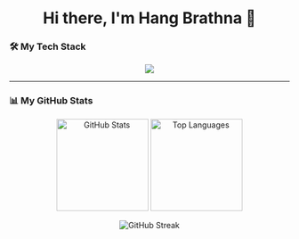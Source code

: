 
<h1 align="center">Hi there, I'm Hang Brathna 👋</h1>

### 🛠️ My Tech Stack  

<p align="center">
  <img src="https://skillicons.dev/icons?i=js,ts,react,nextjs,nodejs,express,redux,prisma,postgres,mysql,sequelize,git,github,java,py&perline=7" />
</p>

---

### 📊 My GitHub Stats  

<p align="center">
  <img src="https://github-readme-stats.vercel.app/api?username=thna17&show_icons=true&theme=tokyonight&hide_border=true" alt="GitHub Stats" height="165"/>
  <img src="https://github-readme-stats.vercel.app/api/top-langs/?username=thna17&layout=compact&theme=tokyonight&hide_border=true" alt="Top Languages" height="165"/>
</p>

<p align="center">
  <img src="[https://streak-stats.demolab.com?user=thna17&theme=dark&hide_border=true](https://streak-stats.demolab.com?user=thna17&theme=dark)" alt="GitHub Streak"/>
</p>
